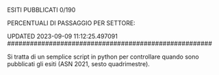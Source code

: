 ESITI PUBBLICATI 0/190 

PERCENTUALI DI PASSAGGIO PER SETTORE:

UPDATED 2023-09-09 11:12:25.497091
###################################################### 

Si tratta di un semplice script in python per controllare quando sono pubblicati gli esiti (ASN 2021, sesto quadrimestre).

